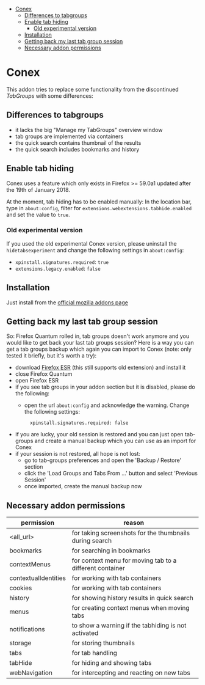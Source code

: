 <!-- TOC -->

- [Conex](#conex)
    - [Differences to tabgroups](#differences-to-tabgroups)
    - [Enable tab hiding](#enable-tab-hiding)
        - [Old experimental version](#old-experimental-version)
    - [Installation](#installation)
    - [Getting back my last tab group session](#getting-back-my-last-tab-group-session)
    - [Necessary addon permissions](#necessary-addon-permissions)

<!-- /TOC -->

# Conex
This addon tries to replace some functionality from the discontinued *TabGroups* with some differences:

## Differences to tabgroups

- it lacks the big "Manage my TabGroups" overview window
- tab groups are implemented via containers
- the quick search contains thumbnail of the results
- the quick search includes bookmarks and history

## Enable tab hiding

Conex uses a feature which only exists in Firefox >= 59.0a1 updated after the 19th of January 2018. 

At the moment, tab hiding has to be enabled manually: In the location bar, type in `about:config`, filter for `extensions.webextensions.tabhide.enabled` and set the value to `true`.

### Old experimental version

If you used the old experimental Conex version, please uninstall the `hidetabsexperiment`  and change the following settings in `about:config`:

- `xpinstall.signatures.required`: `true`
- `extensions.legacy.enabled`: `false`


## Installation

Just install from the [official mozilla addons page](https://addons.mozilla.org/en-us/firefox/addon/conex)

## Getting back my last tab group session

So: Firefox Quantum rolled in, tab groups doesn't work anymore and you would like to get back
your last tab groups session? Here is a way you can get a tab groups backup which again you
can import to Conex (note: only tested it briefly, but it's worth a try):

- download [Firefox ESR](https://www.mozilla.org/en-US/firefox/organizations/all/?q=English%20(US)) (this still supports old extension) and install it
- close Firefox Quantum
- open Firefox ESR
- if you see tab groups in your addon section but it is disabled, please do the following:
    - open the url `about:config` and acknowledge the warning. Change the following settings:

            xpinstall.signatures.required: false

- if you are lucky, your old session is restored and you can just open tab-groups and create a manual backup which you can use as an import for Conex
- if your session is not restored, all hope is not lost:
  - go to tab-groups preferences and open the 'Backup / Restore' section
  - click the 'Load Groups and Tabs From ...' button and select 'Previous Session'
  - once imported, create the manual backup now

## Necessary addon permissions

| permission           | reason                                                   |
|----------------------|----------------------------------------------------------|
| <all_url>            | for taking screenshots for the thumbnails during search  |
| bookmarks            | for searching in bookmarks                               |
| contextMenus         | for context menu for moving tab to a different container |
| contextualIdentities | for working with tab containers                          |
| cookies              | for working with tab containers                          |
| history              | for showing history results in quick search              |
| menus                | for creating context menus when moving tabs              |
| notifications        | to show a warning if the tabhiding is not activated      |
| storage              | for storing thumbnails                                   |
| tabs                 | for tab handling                                         |
| tabHide              | for hiding and showing tabs                              |
| webNavigation        | for intercepting and reacting on new tabs                |
